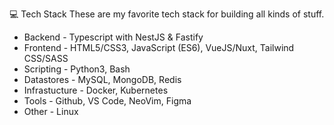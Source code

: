 💻 Tech Stack
These are my favorite tech stack for building all kinds of stuff.

- Backend - Typescript with NestJS & Fastify
- Frontend - HTML5/CSS3, JavaScript (ES6), VueJS/Nuxt, Tailwind CSS/SASS
- Scripting - Python3, Bash
- Datastores - MySQL, MongoDB, Redis
- Infrastucture - Docker, Kubernetes
- Tools - Github, VS Code, NeoVim, Figma
- Other - Linux
